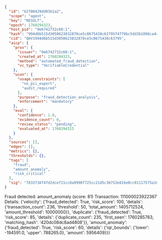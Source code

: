 ```json
{
  "id": "62700429dd93b1a2",
  "scope": "agent",
  "key": "RESULT",
  "epoch": 1760294323,
  "host_pid": "9e6742732c60:1",
  "hash": "994d6b515d3050623832870ce5c0675438c63795f4778bc5dd3b1098ca444d98",
  "cid": "QmV1994d6b515d3050623832870ce5c0675438c63795",
  "aicp": {
    "prov": {
      "issuer": "9e6742732c60:1",
      "created_at": 1760294323,
      "method": "automated_fraud_detection",
      "vc_type": "VerifiableCredential"
    },
    "ucon": {
      "usage_constraints": [
        "no_pii_export",
        "audit_required"
      ],
      "purpose": "fraud_detection_analysis",
      "enforcement": "mandatory"
    },
    "eval": {
      "confidence": 1.0,
      "evidence_count": 0,
      "review_status": "pending",
      "evaluated_at": 1760294323
    }
  },
  "sources": [],
  "edges": [],
  "metrics": {},
  "thresholds": {},
  "tags": [
    "fraud",
    "amount_anomaly",
    "risk_critical"
  ],
  "sig": "7833716f47d2dcef21cc0a9998f725cc21d5c36752e816e0cc01117575a18185"
}
```

Fraud detected: amount_anomaly (score: 81)
Transaction: 111000023922367
Details: {'velocity': {'fraud_detected': True, 'risk_score': 100, 'details': {'transaction_count': 236, 'threshold': 50, 'total_amount': 1405712524, 'amount_threshold': 10000000}}, 'duplicate': {'fraud_detected': True, 'risk_score': 85, 'details': {'duplicate_count': 235, 'first_seen': 1760285763, 'matching_hash': '420dc08dc8ad4808'}}, 'amount_anomaly': {'fraud_detected': True, 'risk_score': 60, 'details': {'iqr_bounds': {'lower': -194591.0, 'upper': 788265.0}, 'amount': 5956409}}}